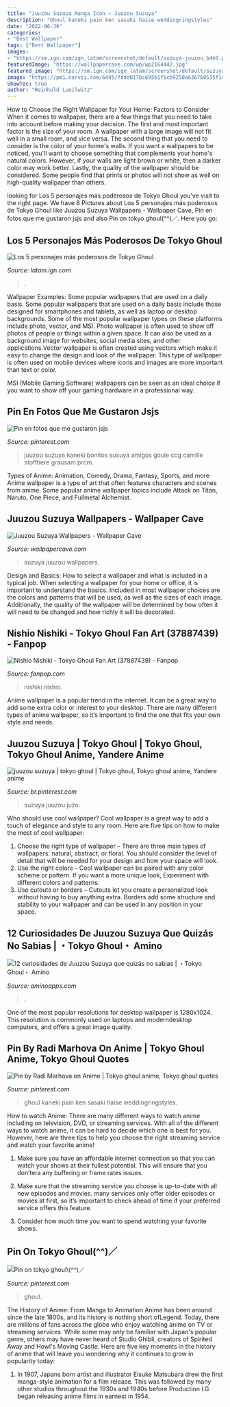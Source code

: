 ```yaml
---
title: "Juuzou Suzuya Manga Icon ~ Juuzou Suzuya"
description: "Ghoul kaneki pain ken sasaki haise weddingringstyles"
date: "2022-06-30"
categories:
- "Best Wallpaper"
tags: ["Best Wallpaper"]
images:
- "https://sm.ign.com/ign_latam/screenshot/default/suzuya-juuzou_b4e9.png"
featuredImage: "https://wallpapercave.com/wp/wp2164442.jpg"
featured_image: "https://sm.ign.com/ign_latam/screenshot/default/suzuya-juuzou_b4e9.png"
image: "https://pm1.narvii.com/6445/fddd017bc695b1f5cb9250a636760535f1427a14_hq.jpg"
ShowToc: true
author: "Reinhold Lueilwitz"
---
```



How to Choose the Right Wallpaper for Your Home: Factors to Consider
When it comes to wallpaper, there are a few things that you need to take into account before making your decision. The first and most important factor is the size of your room. A wallpaper with a large image will not fit well in a small room, and vice versa. 
The second thing that you need to consider is the color of your home's walls. If you want a wallpapers to be noticed, you'll want to choose something that complements your home's natural colors. However, if your walls are light brown or white, then a darker color may work better. 
Lastly, the quality of the wallpaper should be considered. Some people find that prints or photos will not show as well on high-quality wallpaper than others.

	

		
looking for Los 5 personajes más poderosos de Tokyo Ghoul you've visit to the right page. We have 8 Pictures about Los 5 personajes más poderosos de Tokyo Ghoul like Juuzou Suzuya Wallpapers - Wallpaper Cave, Pin en fotos que me gustaron jsjs and also Pin on tokyo ghoul\(^^)／. Here you go:
		
    
## Los 5 Personajes Más Poderosos De Tokyo Ghoul

<img loading=lazy src="https://sm.ign.com/ign_latam/screenshot/default/suzuya-juuzou_b4e9.png" onerror="this.onerror=null;this.src='https://tse1.mm.bing.net/th?id=OIP.sU0cxIRM3EYdZAJsYuWimAHaE4&amp;pid=15.1';" alt="Los 5 personajes más poderosos de Tokyo Ghoul">

_Source: latam.ign.com_

>. 

	

Wallpaper Examples: Some popular wallpapers that are used on a daily basis.
Some popular wallpapers that are used on a daily basis include those designed for smartphones and tablets, as well as laptop or desktop backgrounds. Some of the most popular wallpaper types on these platforms include photo, vector, and MSI. 
Photo wallpaper is often used to show off photos of people or things within a given space. It can also be used as a background image for websites, social media sites, and other applications.Vector wallpaper is often created using vectors which make it easy to change the design and look of the wallpaper. This type of wallpaper is often used on mobile devices where icons and images are more important than text or color. 

MSI (Mobile Gaming Software) wallpapers can be seen as an ideal choice if you want to show off your gaming hardware in a professional way.

    
## Pin En Fotos Que Me Gustaron Jsjs

<img loading=lazy src="https://i.pinimg.com/736x/6e/e6/e3/6ee6e38da0b5ff8fdc86c76e4706d577--juuzou-tokyo-ghoul-suzuya-juuzou.jpg" onerror="this.onerror=null;this.src='https://tse2.mm.bing.net/th?id=OIP.Hqkv_SMOATRfFqhVhRkA3AHaKe&amp;pid=15.1';" alt="Pin en fotos que me gustaron jsjs">

_Source: pinterest.com_

>juuzou suzuya kaneki bonitos susuya amigos goule ccg camille stofftiere grausam prcm. 

	

Types of Anime: Animation, Comedy, Drama, Fantasy, Sports, and more
Anime wallpaper is a type of art that often features characters and scenes from anime. Some popular anime wallpaper topics include Attack on Titan, Naruto, One Piece, and Fullmetal Alchemist.

    
## Juuzou Suzuya Wallpapers - Wallpaper Cave

<img loading=lazy src="https://wallpapercave.com/wp/wp2164442.jpg" onerror="this.onerror=null;this.src='https://tse2.mm.bing.net/th?id=OIP.bzVc8zsMZ6TMGekO03ByRwHaKe&amp;pid=15.1';" alt="Juuzou Suzuya Wallpapers - Wallpaper Cave">

_Source: wallpapercave.com_

>suzuya juuzou wallpapers. 

	

Design and Basics: How to select a wallpaper and what is included in a typical job.
When selecting a wallpaper for your home or office, it is important to understand the basics. Included in most wallpaper choices are the colors and patterns that will be used, as well as the sizes of each image. Additionally, the quality of the wallpaper will be determined by how often it will need to be changed and how richly it will be decorated.

    
## Nishio Nishiki - Tokyo Ghoul Fan Art (37887439) - Fanpop

<img loading=lazy src="http://images6.fanpop.com/image/photos/37800000/Nishio-Nishiki-tokyo-ghoul-37887439-500-664.jpg" onerror="this.onerror=null;this.src='https://tse1.mm.bing.net/th?id=OIP._j_mHWYpHnNUhFshe-PjhAHaJ1&amp;pid=15.1';" alt="Nishio Nishiki - Tokyo Ghoul Fan Art (37887439) - Fanpop">

_Source: fanpop.com_

>nishiki nishio. 

	

Anime wallpaper is a popular trend in the internet. It can be a great way to add some extra color or interest to your desktop. There are many different types of anime wallpaper, so it’s important to find the one that fits your own style and needs.

    
## Juuzou Suzuya | Tokyo Ghoul | Tokyo Ghoul, Tokyo Ghoul Anime, Yandere Anime

<img loading=lazy src="https://i.pinimg.com/736x/11/82/c1/1182c19ec65cede0412f247cc9adf70b.jpg" onerror="this.onerror=null;this.src='https://tse4.mm.bing.net/th?id=OIP.D_2QHaKh-BGVn8fJSuSaygHaHb&amp;pid=15.1';" alt="juuzou suzuya | tokyo ghoul | Tokyo ghoul, Tokyo ghoul anime, Yandere anime">

_Source: br.pinterest.com_

>suzuya juuzou juzo. 

	

Who should use cool wallpaper?
Cool wallpaper is a great way to add a touch of elegance and style to any room. Here are five tips on how to make the most of cool wallpaper: 
1) Choose the right type of wallpaper – There are three main types of wallpapers: natural, abstract, or floral. You should consider the level of detail that will be needed for your design and how your space will look. 
2) Use the right colors – Cool wallpaper can be paired with any color scheme or pattern. If you want a more unique look, Experiment with different colors and patterns. 
3) Use cutouts or borders – Cutouts let you create a personalized look without having to buy anything extra. Borders add some structure and stability to your wallpaper and can be used in any position in your space.

    
## 12 Curiosidades De Juuzou Suzuya Que Quizás No Sabias | ・Tokyo Ghoul・ Amino

<img loading=lazy src="https://pm1.narvii.com/6445/fddd017bc695b1f5cb9250a636760535f1427a14_hq.jpg" onerror="this.onerror=null;this.src='https://tse2.mm.bing.net/th?id=OIP.rxx7fPlmyB7LoReqLZd2iQHaEK&amp;pid=15.1';" alt="12 curiosidades de Juuzou Suzuya que quizás no sabias | ・Tokyo Ghoul・ Amino">

_Source: aminoapps.com_

>. 

	

One of the most popular resolutions for desktop wallpaper is 1280x1024. This resolution is commonly used on laptops and moderndesktop computers, and offers a great image quality.

    
## Pin By Radi Marhova On Anime | Tokyo Ghoul Anime, Tokyo Ghoul Quotes

<img loading=lazy src="https://i.pinimg.com/736x/f2/3c/97/f23c974d92444d15668770b2a4ddba48.jpg" onerror="this.onerror=null;this.src='https://tse2.mm.bing.net/th?id=OIP.X-mpIuIapeDGHjIQPM_14AHaMt&amp;pid=15.1';" alt="Pin by Radi Marhova on Anime | Tokyo ghoul anime, Tokyo ghoul quotes">

_Source: pinterest.com_

>ghoul kaneki pain ken sasaki haise weddingringstyles. 

	

How to watch Anime: There are many different ways to watch anime including on television, DVD, or streaming services.
With all of the different ways to watch anime, it can be hard to decide which one is best for you. However, here are three tips to help you choose the right streaming service and watch your favorite anime!
1. Make sure you have an affordable internet connection so that you can watch your shows at their fullest potential. This will ensure that you don’tera any buffering or frame rates issues.

2. Make sure that the streaming service you choose is up-to-date with all new episodes and movies. many services only offer older episodes or movies at first, so it’s important to check ahead of time if your preferred service offers this feature.

3. Consider how much time you want to spend watching your favorite shows.

    
## Pin On Tokyo Ghoul\(^^)／

<img loading=lazy src="https://i.pinimg.com/736x/f6/05/b5/f605b559f415769e409e6a46c0699dab--anime-boy-dark-dark-anime-art.jpg" onerror="this.onerror=null;this.src='https://tse4.mm.bing.net/th?id=OIP.48Gjj2KIiez-iT_rfKK45gHaKd&amp;pid=15.1';" alt="Pin on tokyo ghoul\(^^)／">

_Source: pinterest.com_

>ghoul. 

	

The History of Anime: From Manga to Animation
Anime has been around since the late 1800s, and its history is nothing short ofLegend. Today, there are millions of fans across the globe who enjoy watching anime on TV or streaming services. While some may only be familiar with Japan's popular genre, others may have never heard of Studio Ghibli, creators of Spirited Away and Howl's Moving Castle. Here are five key moments in the history of anime that will leave you wondering why it continues to grow in popularity today:
1) In 1907, Japans born artist and illustrator Eisuke Matsubara drew the first manga-style animation for a film release. This was followed by many other studios throughout the 1930s and 1940s before Production I.G began releasing anime films in earnest in 1954.

